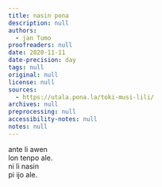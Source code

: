 ```yaml
---
title: nasin pona
description: null
authors:
  - jan Tumo
proofreaders: null
date: 2020-11-11
date-precision: day
tags: null
original: null
license: null
sources:
  - https://utala.pona.la/toki-musi-lili/
archives: null
preprocessing: null
accessibility-notes: null
notes: null
---
```


ante li awen  
lon tenpo ale.  
ni li nasin  
pi ijo ale.